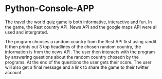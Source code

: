# Python-Console-APP
The travel the world quiz game is both informative, interactive and fun. 
In the game, the Rest country API, News API and the google maps API were all used and intergrated.

The program chooses a random country from the Rest API first using randit.
It then prints out 3 top headlines of the chosen random country, the information is from the news API.
The user then interacts with the program by answering questions about the random country chosedn by the programs.
At the end of the questions the user gets their score.
The user will also get a final message and a link to share the game to their twitter account

